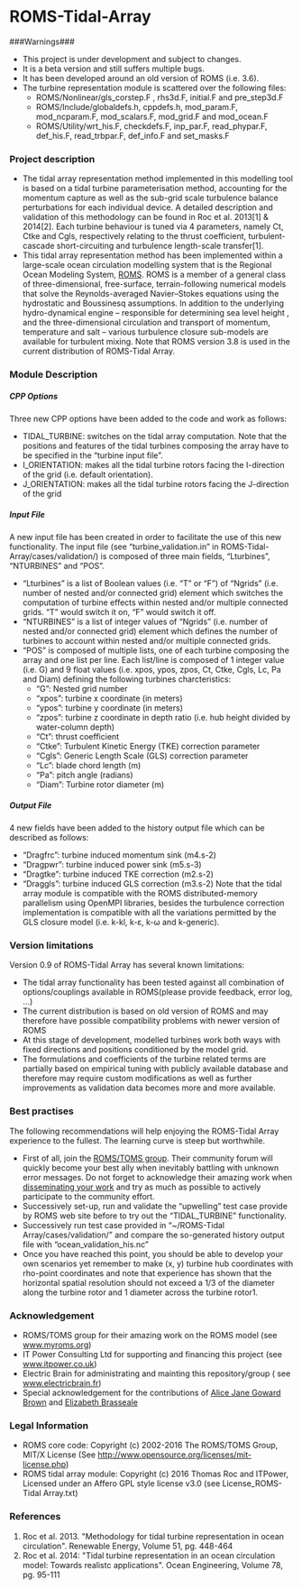 ROMS-Tidal-Array
================
###Warnings###
* This project is under development and subject to changes.
* It is a beta version and still suffers multiple bugs.
* It has been developed around an old version of ROMS (i.e. 3.6).
* The turbine representation module is scattered over the following files:
  - ROMS/Nonlinear/gls_corstep.F , rhs3d.F, initial.F and pre_step3d.F
  - ROMS/Include/globaldefs.h, cppdefs.h, mod_param.F, mod_ncparam.F, mod_scalars.F, mod_grid.F and mod_ocean.F
  - ROMS/Utility/wrt_his.F, checkdefs.F, inp_par.F, read_phypar.F, def_his.F, read_trbpar.F, def_info.F and set_masks.F 

### Project description ###
* The tidal array representation method implemented in this modelling tool is based on a
  tidal turbine parameterisation method, accounting for the momentum capture as well as
  the sub-grid scale turbulence balance perturbations for each individual device.
  A detailed description and validation of this methodology can be found in Roc et al.
  2013[1] & 2014[2]. Each turbine behaviour is tuned via 4 parameters, namely Ct, Ctke
  and Cgls, respectively relating to the thrust coefficient, turbulent-cascade 
  short-circuiting and turbulence length-scale transfer[1].
* This tidal array representation method has been implemented within a large-scale ocean
  circulation modelling system that is the Regional Ocean Modeling System,
  [ROMS](www.myroms.org). ROMS is a member of a general class of three-dimensional,
  free-surface, terrain-following numerical models that solve the Reynolds-averaged
  Navier–Stokes equations using the hydrostatic and Boussinesq assumptions. In addition
  to the underlying hydro-dynamical engine – responsible for determining sea level height
  , and the three-dimensional circulation and transport of momentum, temperature and 
  salt – various turbulence closure sub-models are available for turbulent mixing. Note 
  that ROMS version 3.8 is used in the current distribution of ROMS-Tidal Array.

### Module Description ###
##### CPP Options
Three new CPP options have been added to the code and work as follows:
* TIDAL_TURBINE: switches on the tidal array computation. Note that the positions and
  features of the tidal turbines composing the array have to be specified in the
  “turbine input file”.
* I_ORIENTATION: makes all the tidal turbine rotors facing the I-direction of the grid
  (i.e. default orientation).
* J_ORIENTATION: makes all the tidal turbine rotors facing the J-direction of the grid

##### Input File
A new input file has been created in order to facilitate the use of this new
functionality. The input file (see “turbine_validation.in” in ROMS-Tidal-Array/cases/validation/) is composed of three main fields, “Lturbines”, “NTURBINES” and “POS”.
* “Lturbines” is a list of Boolean values (i.e. “T” or “F”) of “Ngrids” (i.e. number of nested and/or connected grid) element which switches the computation of turbine effects within nested and/or multiple connected grids. “T” would switch it on, “F” would switch it off.
* “NTURBINES” is a list of integer values of “Ngrids” (i.e. number of nested and/or connected grid) element which defines the number of turbines to account within nested and/or multiple connected grids.
* “POS” is composed of multiple lists, one of each turbine composing the array and one list per line. Each list/line is composed of 1 integer value (i.e. G) and 9 float values (i.e. xpos, ypos, zpos, Ct, Ctke, Cgls, Lc, Pa and Diam) defining the following turbines charcteristics:
  - “G”: Nested grid number
  - “xpos”: turbine x coordinate (in meters)
  - “ypos”: turbine y coordinate (in meters)
  - “zpos”: turbine z coordinate in depth ratio (i.e. hub height divided by water-column depth)
  - “Ct”: thrust coefficient
  - “Ctke”: Turbulent Kinetic Energy (TKE) correction parameter
  - “Cgls”: Generic Length Scale (GLS) correction parameter
  - “Lc”: blade chord length (m)
  - “Pa”: pitch angle (radians)
  - “Diam”: Turbine rotor diameter (m)

##### Output File
4 new fields have been added to the history output file which can be described as follows:
* “Dragfrc”: turbine induced momentum sink (m4.s-2)
* “Dragpwr”: turbine induced power sink (m5.s-3)
* “Dragtke”: turbine induced TKE correction (m2.s-2)
* “Draggls”: turbine induced GLS correction (m3.s-2)
Note that the tidal array module is compatible with the ROMS distributed-memory parallelism using OpenMPI libraries, besides the turbulence correction implementation is compatible with all the variations permitted by the GLS closure model (i.e. k-kl, k-ε, k-ω and k-generic).

### Version limitations ###
Version 0.9 of ROMS-Tidal Array has several known limitations:
* The tidal array functionality has been tested against all combination of options/couplings available in ROMS(please provide feedback, error log, ...)
* The current distribution is based on old version of ROMS and may therefore have possible compatibility problems with newer version of ROMS
* At this stage of development, modelled turbines work both ways with fixed directions and positions conditioned by the model grid.
* The formulations and coefficients of the turbine related terms are partially based on empirical tuning with publicly available database and therefore may require custom modifications as well as further improvements as validation data becomes more and more available.

### Best practises ###
The following recommendations will help enjoying the ROMS-Tidal Array experience to the fullest. The learning curve is steep but worthwhile.
* First of all, join the [ROMS/TOMS group](https://www.myroms.org/index.php?page=login). Their community forum will quickly become your best ally when inevitably battling with unknown error messages. Do not forget to acknowledge their amazing work when [disseminating your work](https://www.myroms.org/index.php?page=License_ROMS) and try as much as possible to actively participate to the community effort.
* Successively set-up, run and validate the “upwelling” test case provide by ROMS web site before to try out the “TIDAL_TURBINE” functionality.
* Successively run test case provided in “~/ROMS-Tidal Array/cases/validation/” and compare the so-generated history output file with “ocean_validation_his.nc”
* Once you have reached this point, you should be able to develop your own scenarios yet remember to make (x, y) turbine hub coordinates with rho-point coordinates and note that experience has shown that the horizontal spatial resolution should not exceed a 1/3 of the diameter along the turbine rotor and 1 diameter across the turbine rotor1.

### Acknowledgement ###
* ROMS/TOMS group  for their amazing work on the ROMS model (see www.myroms.org)
* IT Power Consulting Ltd for supporting and financing this project (see www.itpower.co.uk)
* Electric Brain for administrating and mainting this repository/group ( see www.electricbrain.fr)
* Special acknowledgement for the contributions of [Alice Jane Goward Brown](https://www.bangor.ac.uk/oceansciences/staff/phd-students/alice-goward-brown) and [Elizabeth Brasseale](http://www.ocean.washington.edu/home/Elizabeth+Brasseale)

### Legal Information ###
* ROMS core code: Copyright (c) 2002-2016 The ROMS/TOMS Group, MIT/X License (See http://www.opensource.org/licenses/mit-license.php)
* ROMS tidal array module: Copyright (c) 2016 Thomas Roc and ITPower, Licensed under an Affero GPL style license v3.0 (see License_ROMS-Tidal Array.txt)
 

### References ###
1. Roc et al. 2013. "Methodology for tidal turbine representation in ocean circulation". Renewable Energy, Volume 51, pg. 448-464
2. Roc et al. 2014: "Tidal turbine representation in an ocean circulation model: Towards realistc applications". Ocean Engineering, Volume 78, pg. 95-111
